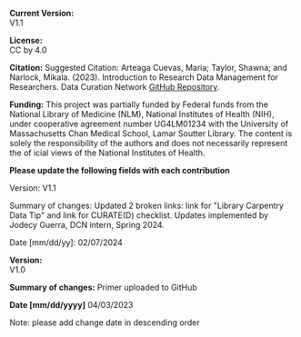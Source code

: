 **Current Version:**  
V1.1

**License:**  
CC by 4.0

**Citation:**
Suggested Citation: Arteaga Cuevas, Maria; Taylor, Shawna; and Narlock, Mikala. (2023).
Introduction to Research Data Management for Researchers. Data Curation Network [GitHub
Repository](https://github.com/DataCurationNetwork/data-primers).

**Funding:**
This project was partially funded by Federal funds from the National Library of Medicine (NLM), National Institutes of Health (NIH), under cooperative agreement number UG4LM01234 with the University of Massachusetts Chan Medical School, Lamar Soutter Library. The content is solely the responsibility of the authors and does not necessarily represent the of icial views of the National Institutes of Health.

**Please update the following fields with each contribution**  

Version: 
V1.1

Summary of changes: Updated 2 broken links: link for "Library Carpentry Data Tip" and link for CURATE(D) checklist. Updates implemented by Jodecy Guerra, DCN intern, Spring 2024.

Date [mm/dd/yy]: 02/07/2024



**Version:**  
V1.0

**Summary of changes:**
Primer uploaded to GitHub

**Date [mm/dd/yyyy]**
04/03/2023

Note: please add change date in descending order
